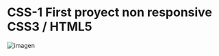 # CSS-1 First proyect non responsive CSS3 / HTML5
![imagen](https://user-images.githubusercontent.com/70985132/155421098-cb5b8164-46cf-41a1-b990-1ee7c07641fa.png)
